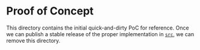 # Proof of Concept

This directory contains the initial quick-and-dirty PoC for reference. Once we
can publish a stable release of the proper implementation in [`src`](../src), we
can remove this directory.
